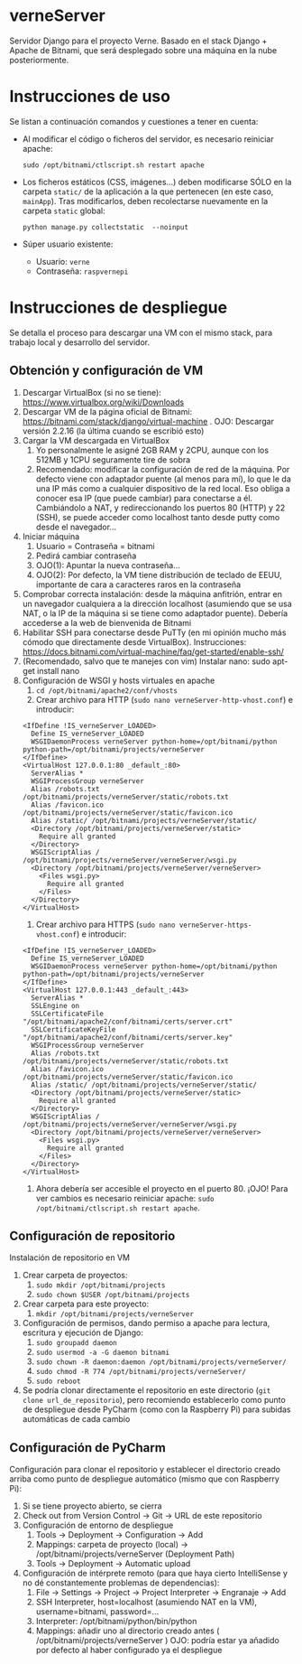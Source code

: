 # verneServer
Servidor Django para el proyecto Verne. Basado en el stack Django + Apache de Bitnami, que será desplegado sobre una máquina en la nube posteriormente.

# Instrucciones de uso
Se listan a continuación comandos y cuestiones a tener en cuenta:
   * Al modificar el código o ficheros del servidor, es necesario reiniciar apache:
   
      ```sudo /opt/bitnami/ctlscript.sh restart apache```
   * Los ficheros estáticos (CSS, imágenes...) deben modificarse SÓLO en la carpeta `static/` de la aplicación a la que pertenecen (en este caso, `mainApp`). Tras modificarlos, deben recolectarse nuevamente en la carpeta `static` global:
   
      ```python manage.py collectstatic  --noinput```
      
  * Súper usuario existente:
    * Usuario: `verne`
    * Contraseña: `raspvernepi`

# Instrucciones de despliegue
Se detalla el proceso para descargar una VM con el mismo stack, para trabajo local y desarrollo del servidor.

## Obtención y configuración de VM
1. Descargar VirtualBox (si no se tiene): https://www.virtualbox.org/wiki/Downloads
1. Descargar VM de la página oficial de Bitnami: https://bitnami.com/stack/django/virtual-machine . OJO: Descargar versión 2.2.16 (la última cuando se escribió esto)
1. Cargar la VM descargada en VirtualBox
   1. Yo personalmente le asigné 2GB RAM y 2CPU, aunque con los 512MB y 1CPU seguramente tire de sobra
   1. Recomendado: modificar la configuración de red de la máquina. Por defecto viene con adaptador puente (al menos para mí), lo que le da una IP más como a cualquier dispositivo de la red local. Eso obliga a conocer esa IP (que puede cambiar) para conectarse a él. Cambiándolo a NAT, y redireccionando los puertos 80 (HTTP) y 22 (SSH), se puede acceder como localhost tanto desde putty como desde el navegador...
1. Iniciar máquina
   1. Usuario = Contraseña = bitnami
   1. Pedirá cambiar contraseña
   1. OJO(1): Apuntar la nueva contraseña...
   1. OJO(2): Por defecto, la VM tiene distribución de teclado de EEUU, importante de cara a caracteres raros en la contraseña
1. Comprobar correcta instalación: desde la máquina anfitrión, entrar en un navegador cualquiera a la dirección localhost (asumiendo que se usa NAT, o la IP de la máquina si se tiene como adaptador puente). Debería accederse a la web de bienvenida de Bitnami
1. Habilitar SSH para conectarse desde PuTTy (en mi opinión mucho más cómodo que directamente desde VirtualBox). Instrucciones: https://docs.bitnami.com/virtual-machine/faq/get-started/enable-ssh/
1. (Recomendado, salvo que te manejes con vim) Instalar nano: sudo apt-get install nano
1. Configuración de WSGI y hosts virtuales en apache
   1. `cd /opt/bitnami/apache2/conf/vhosts`
   1. Crear archivo para HTTP (`sudo nano verneServer-http-vhost.conf`) e introducir:
   ```
   <IfDefine !IS_verneServer_LOADED>
     Define IS_verneServer_LOADED
     WSGIDaemonProcess verneServer python-home=/opt/bitnami/python python-path=/opt/bitnami/projects/verneServer
   </IfDefine>
   <VirtualHost 127.0.0.1:80 _default_:80>
     ServerAlias *
     WSGIProcessGroup verneServer
     Alias /robots.txt /opt/bitnami/projects/verneServer/static/robots.txt
     Alias /favicon.ico /opt/bitnami/projects/verneServer/static/favicon.ico
     Alias /static/ /opt/bitnami/projects/verneServer/static/
     <Directory /opt/bitnami/projects/verneServer/static>
       Require all granted
     </Directory>
     WSGIScriptAlias / /opt/bitnami/projects/verneServer/verneServer/wsgi.py
     <Directory /opt/bitnami/projects/verneServer/verneServer>
       <Files wsgi.py>
         Require all granted
       </Files>
     </Directory>
   </VirtualHost>
   ```
   1. Crear archivo para HTTPS (`sudo nano verneServer-https-vhost.conf`) e introducir:
   ```
   <IfDefine !IS_verneServer_LOADED>
     Define IS_verneServer_LOADED
     WSGIDaemonProcess verneServer python-home=/opt/bitnami/python python-path=/opt/bitnami/projects/verneServer
   </IfDefine>
   <VirtualHost 127.0.0.1:443 _default_:443>
     ServerAlias *
     SSLEngine on
     SSLCertificateFile "/opt/bitnami/apache2/conf/bitnami/certs/server.crt"
     SSLCertificateKeyFile "/opt/bitnami/apache2/conf/bitnami/certs/server.key"
     WSGIProcessGroup verneServer
     Alias /robots.txt /opt/bitnami/projects/verneServer/static/robots.txt
     Alias /favicon.ico /opt/bitnami/projects/verneServer/static/favicon.ico
     Alias /static/ /opt/bitnami/projects/verneServer/static/
     <Directory /opt/bitnami/projects/verneServer/static>
       Require all granted
     </Directory>
     WSGIScriptAlias / /opt/bitnami/projects/verneServer/verneServer/wsgi.py
     <Directory /opt/bitnami/projects/verneServer/verneServer>
       <Files wsgi.py>
         Require all granted
       </Files>
     </Directory>
   </VirtualHost>
   ```
   1. Ahora debería ser accesible el proyecto en el puerto 80.
   ¡OJO! Para ver cambios es necesario reiniciar apache: ```sudo /opt/bitnami/ctlscript.sh restart apache```.


## Configuración de repositorio
Instalación de repositorio en VM

1. Crear carpeta de proyectos:
   1. `sudo mkdir /opt/bitnami/projects`
   1. `sudo chown $USER /opt/bitnami/projects`
1. Crear carpeta para este proyecto:
   1. `mkdir /opt/bitnami/projects/verneServer`
1. Configuración de permisos, dando permiso a apache para lectura, escritura y ejecución de Django:
   1. `sudo groupadd daemon`
   1. `sudo usermod -a -G daemon bitnami`
   1. `sudo chown -R daemon:daemon /opt/bitnami/projects/verneServer/`
   1. `sudo chmod -R 774 /opt/bitnami/projects/verneServer/`
   1. `sudo reboot`
1. Se podría clonar directamente el repositorio en este directorio (`git clone url_de_repositorio`), pero recomiendo establecerlo como punto de despliegue desde PyCharm (como con la Raspberry Pi) para subidas automáticas de cada cambio


## Configuración de PyCharm
Configuración para clonar el repositorio y establecer el directorio creado arriba como punto de despliegue automático (mismo que con Raspberry Pi):

1. Si se tiene proyecto abierto, se cierra
1. Check out from Version Control -> Git -> URL de este repositorio
1. Configuración de entorno de despliegue
   1. Tools -> Deployment -> Configuration -> Add
   1. Mappings: carpeta de proyecto (local) -> /opt/bitnami/projects/verneServer (Deployment Path)
   1. Tools -> Deployment -> Automatic upload
1. Configuración de intérprete remoto (para que haya cierto IntelliSense y no dé constantemente problemas de dependencias):
   1. File -> Settings -> Project -> Project Interpreter -> Engranaje -> Add
   1. SSH Interpreter, host=localhost (asumiendo NAT en la VM), username=bitnami, password=...
   1. Interpreter: /opt/bitnami/python/bin/python
   1. Mappings: añadir uno al directorio creado antes ( /opt/bitnami/projects/verneServer )  OJO: podría estar ya añadido por defecto al haber configurado ya el despliegue

   
